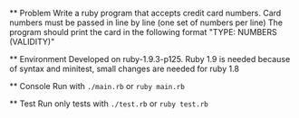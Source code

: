 ** Problem
Write a ruby program that accepts credit card numbers. Card numbers must be passed in line by line (one set of numbers per line)
The program should print the card in the following format "TYPE: NUMBERS (VALIDITY)"

** Environment
Developed on ruby-1.9.3-p125. Ruby 1.9 is needed because of syntax and minitest, small changes are needed for ruby 1.8

** Console
Run with `./main.rb` or `ruby main.rb`


** Test
Run only tests with `./test.rb` or `ruby test.rb`
